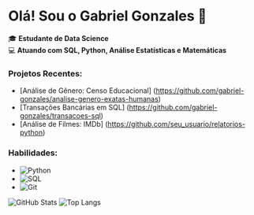 # Olá! Sou o Gabriel Gonzales 👋

🎓 **Estudante de Data Science** <br>
💻 **Atuando com SQL, Python, Análise Estatísticas e Matemáticas** <br>

### Projetos Recentes:

- [Análise de Gênero: Censo Educacional] (https://github.com/gabriel-gonzales/analise-genero-exatas-humanas)
- [Transações Bancárias em SQL] (https://github.com/gabriel-gonzales/transacoes-sql)
- [Análise de Filmes: IMDb] (https://github.com/seu_usuario/relatorios-python)

### Habilidades:
- ![Python](https://img.shields.io/badge/-Python-blue)
- ![SQL](https://img.shields.io/badge/-SQL-brightgreen)
- ![Git](https://img.shields.io/badge/-Git-orange)


![GitHub Stats](https://github-readme-stats.vercel.app/api?username=gabriel-gonzales&show_icons=true&theme=radical)
![Top Langs](https://github-readme-stats.vercel.app/api/top-langs/?username=gabriel-gonzales&layout=compact&theme=radical)


